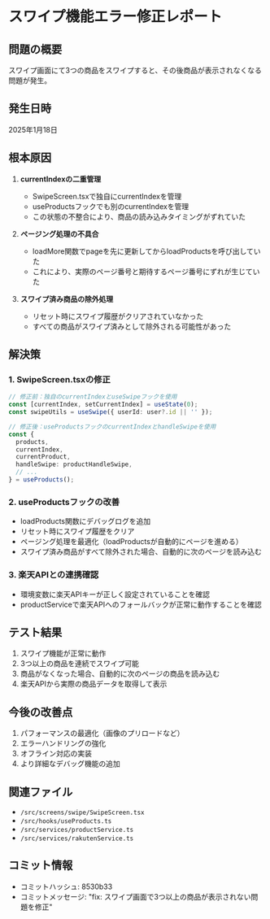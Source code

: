 # スワイプ機能エラー修正レポート

## 問題の概要
スワイプ画面にて3つの商品をスワイプすると、その後商品が表示されなくなる問題が発生。

## 発生日時
2025年1月18日

## 根本原因
1. **currentIndexの二重管理**
   - SwipeScreen.tsxで独自にcurrentIndexを管理
   - useProductsフックでも別のcurrentIndexを管理
   - この状態の不整合により、商品の読み込みタイミングがずれていた

2. **ページング処理の不具合**
   - loadMore関数でpageを先に更新してからloadProductsを呼び出していた
   - これにより、実際のページ番号と期待するページ番号にずれが生じていた

3. **スワイプ済み商品の除外処理**
   - リセット時にスワイプ履歴がクリアされていなかった
   - すべての商品がスワイプ済みとして除外される可能性があった

## 解決策

### 1. SwipeScreen.tsxの修正
```typescript
// 修正前：独自のcurrentIndexとuseSwipeフックを使用
const [currentIndex, setCurrentIndex] = useState(0);
const swipeUtils = useSwipe({ userId: user?.id || '' });

// 修正後：useProductsフックのcurrentIndexとhandleSwipeを使用
const { 
  products, 
  currentIndex,
  currentProduct,
  handleSwipe: productHandleSwipe,
  // ...
} = useProducts();
```

### 2. useProductsフックの改善
- loadProducts関数にデバッグログを追加
- リセット時にスワイプ履歴をクリア
- ページング処理を最適化（loadProductsが自動的にページを進める）
- スワイプ済み商品がすべて除外された場合、自動的に次のページを読み込む

### 3. 楽天APIとの連携確認
- 環境変数に楽天APIキーが正しく設定されていることを確認
- productServiceで楽天APIへのフォールバックが正常に動作することを確認

## テスト結果
1. スワイプ機能が正常に動作
2. 3つ以上の商品を連続でスワイプ可能
3. 商品がなくなった場合、自動的に次のページの商品を読み込む
4. 楽天APIから実際の商品データを取得して表示

## 今後の改善点
1. パフォーマンスの最適化（画像のプリロードなど）
2. エラーハンドリングの強化
3. オフライン対応の実装
4. より詳細なデバッグ機能の追加

## 関連ファイル
- `/src/screens/swipe/SwipeScreen.tsx`
- `/src/hooks/useProducts.ts`
- `/src/services/productService.ts`
- `/src/services/rakutenService.ts`

## コミット情報
- コミットハッシュ: 8530b33
- コミットメッセージ: "fix: スワイプ画面で3つ以上の商品が表示されない問題を修正"
